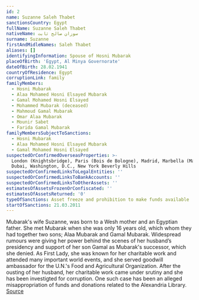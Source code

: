 ```yaml
---
id: 2
name: Suzanne Saleh Thabet
sanctionsCountry: Egypt
fullName: Suzanne Saleh Thabet
nativeName: سوزان صالح ثابت‎
surname: Suzanne
firstAndMidleNames: Saleh Thabet
aliases: []
identifyingInformation: Spouse of Hosni Mubarak
placeOfBirth: 'Egypt, Al Minya Governorate'
dateOfBirth: 28.02.1941
countryOfResidence: Egypt
corruptionLink: family
familyMembers:
  - Hosni Mubarak
  - Alaa Mohamed Hosni Elsayed Mubarak
  - Gamal Mohamed Hosni Elsayed
  - Mohammed Mubarak (deceased)
  - Mahmoud Gamal Mubarak
  - Omar Alaa Mubarak
  - Mounir Sabet
  - Farida Gamal Mubarak
familyMembersSubjectToSanctions:
  - Hosni Mubarak
  - Alaa Mohamed Hosni Elsayed Mubarak
  - Gamal Mohamed Hosni Elsayed
suspectedOrConfirmedOverseasProperties: >-
  London (Knightsbridge), Paris (Bois de Bologne), Madrid, Marbella (Malaga)
  Dubai, Washington, D.C., New York Beverly Hills 
suspectedOrConfirmedLinksToLegalEntities: ''
suspectedOrConfirmedLinksToBankAccounts: ''
suspectedOrConfirmedLinksToOtherAssets: ''
estimatesOfAssetsFrozenOrConfiscated: ''
estimatesOfAssetsReturned: '0'
typeOfSanctions: Asset freeze and prohibition to make funds available
startOfSanctions: 21.03.2011
---
```

Mubarak's wife Suzanne, was born to a Wesh mother and an Egyptian father.  She 
met Mubarak when she was only 16 years old, which whom they had together two 
sons; Alaa Mubarak and Gamal Mubarak. Widespread rumours were giving her power 
behind the scenes of her husband’s presidency and support of her son Gamal as 
Mubarak's successor, which she denied.  As First Lady, she was known for her 
charitable work and attended many important world events, and she served 
goodwill ambassador for the U.N.'s Food and Agricultural Organization. After the 
ousting of her husband, her charitable work came under srutiny and she has been 
investigted for corruption. One such case has been an alleged misappropriation 
of funds and donations related to the Alexandria Library. 
[Source](http://content.time.com/time/world/article/0,8599,2071446,00.html) 
